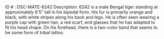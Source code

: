 ID # : DSC-MATE-6242
Description: 6242 is a male Bengal tiger standing at approximately 6'5" tall in his bipedal form. His fur is primarily orange and black, with white stripes along his back and legs. He is often seen wearing a purple cap with green hair, a red scarf, and glasses that he has adapted to fit his head shape. On his forehead, there is a two-color band that seems to be some form of tribal tattoo.